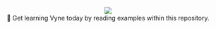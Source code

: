 <p align="center">
    <img src="https://i.ibb.co/py56mbd/text-1663966555825.png"><br />
    🏫 Get learning Vyne today by reading examples within this repository.
</p>
